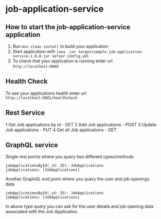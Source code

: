 # job-application-service

How to start the job-application-service application
---

1. Run `mvn clean install` to build your application
1. Start application with `java -jar target/sample-job-application-service-1.0.0.jar server config.yml`
1. To check that your application is running enter url `http://localhost:8080`

Health Check
---

To see your applications health enter url `http://localhost:8081/healthcheck`

Rest Service
----

1 Get Job applications by id - GET
2 Add Job applications - POST
3 Update Job applications - PUT
4 Get all Job applications - GET

GraphQL service
-----

Single rest points where you query two different types/methods
	
	jobApplicationsById(_id: ID): JobApplications
	jobApplications: [JobApplications]

 Another GraphQL end point where you query the user and job openings data
 	
	jobApplicationsById(_id: ID): JobApplications
	jobApplications: [JobApplications]

In above type query you can ask for the user details and job opening data associated with the Job Application.